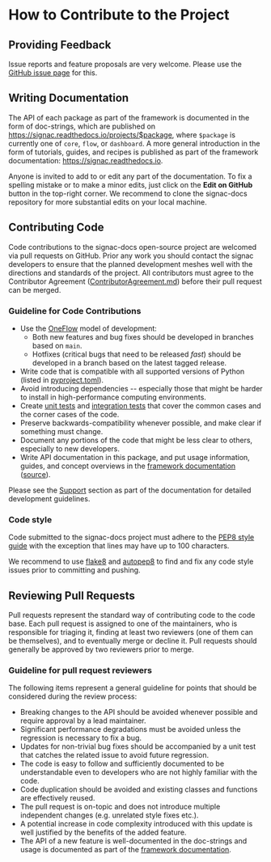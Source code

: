 # How to Contribute to the Project

## Providing Feedback

Issue reports and feature proposals are very welcome.
Please use the [GitHub issue page](https://github.com/glotzerlab/signac-docs/issues/) for this.

## Writing Documentation

The API of each package as part of the framework is documented in the form of doc-strings, which are published on https://signac.readthedocs.io/projects/$package, where `$package` is currently one of `core`, `flow`, or `dashboard`.
A more general introduction in the form of tutorials, guides, and recipes is published as part of the framework documentation: https://signac.readthedocs.io.

Anyone is invited to add to or edit any part of the documentation.
To fix a spelling mistake or to make a minor edits, just click on the **Edit on GitHub** button in the top-right corner.
We recommend to clone the signac-docs repository for more substantial edits on your local machine.

## Contributing Code

Code contributions to the signac-docs open-source project are welcomed via pull requests on GitHub.
Prior any work you should contact the signac developers to ensure that the planned development meshes well with the directions and standards of the project.
All contributors must agree to the Contributor Agreement ([ContributorAgreement.md](ContributorAgreement.md)) before their pull request can be merged.

### Guideline for Code Contributions

  * Use the [OneFlow](https://www.endoflineblog.com/oneflow-a-git-branching-model-and-workflow) model of development:
    - Both new features and bug fixes should be developed in branches based on `main`.
    - Hotfixes (critical bugs that need to be released *fast*) should be developed in a branch based on the latest tagged release.
  * Write code that is compatible with all supported versions of Python (listed in [pyproject.toml](https://github.com/glotzerlab/signac/blob/main/pyproject.toml)).
  * Avoid introducing dependencies -- especially those that might be harder to install in high-performance computing environments.
  * Create [unit tests](https://en.wikipedia.org/wiki/Unit_testing) and [integration tests](https://en.wikipedia.org/wiki/Integration_testing) that cover the common cases and the corner cases of the code.
  * Preserve backwards-compatibility whenever possible, and make clear if something must change.
  * Document any portions of the code that might be less clear to others, especially to new developers.
  * Write API documentation in this package, and put usage information, guides, and concept overviews in the [framework documentation](https://signac.readthedocs.io/) ([source](https://github.com/glotzerlab/signac-docs/)).

Please see the [Support](https://signac.readthedocs.io/projects/core/en/latest/support.html) section as part of the documentation for detailed development guidelines.

### Code style

Code submitted to the signac-docs project must adhere to the [PEP8 style guide](https://www.python.org/dev/peps/pep-0008/) with the exception that lines may have up to 100 characters.

We recommend to use [flake8](http://flake8.pycqa.org/en/latest/) and [autopep8](https://pypi.org/project/autopep8/) to find and fix any code style issues prior to committing and pushing.

## Reviewing Pull Requests

Pull requests represent the standard way of contributing code to the code base.
Each pull request is assigned to one of the maintainers, who is responsible for triaging it, finding at least two reviewers (one of them can be themselves), and to eventually merge or decline it.
Pull requests should generally be approved by two reviewers prior to merge.

### Guideline for pull request reviewers

The following items represent a general guideline for points that should be considered during the review process:

* Breaking changes to the API should be avoided whenever possible and require approval by a lead maintainer.
* Significant performance degradations must be avoided unless the regression is necessary to fix a bug.
* Updates for non-trivial bug fixes should be accompanied by a unit test that catches the related issue to avoid future regression.
* The code is easy to follow and sufficiently documented to be understandable even to developers who are not highly familiar with the code.
* Code duplication should be avoided and existing classes and functions are effectively reused.
* The pull request is on-topic and does not introduce multiple independent changes (e.g. unrelated style fixes etc.).
* A potential increase in code complexity introduced with this update is well justified by the benefits of the added feature.
* The API of a new feature is well-documented in the doc-strings and usage is documented as part of the [framework documentation](https://github.com/glotzerlab/signac-docs).
